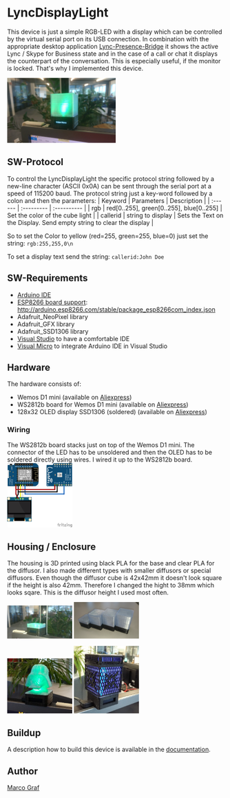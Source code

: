 # LyncDisplayLight
This device is just a simple RGB-LED with a display which can be controlled by the virtual serial port on its USB connection.
In combination with the appropriate desktop application [Lync-Presence-Bridge](https://github.com/grafmar/Lync-presence-bridge)
it shows the active Lync / Skype for Business state and in the case of a call or chat it displays the counterpart of the
conversation. This is especially useful, if the monitor is locked. That's why I implemented this device.

<img src="Documentation/LyncDisplayLight_ActionWithCallerID_NormalDiffusor.jpg" alt="LyncDisplayLight in action" width="50%"/>

## SW-Protocol
To control the LyncDisplayLight the specific protocol string followed by a new-line character (ASCII 0x0A)
can be sent through the serial port at a speed of 115200 baud. The protocol string just a key-word
followed by a colon and then the parameters:
| Keyword | Parameters | Description |
| :------ | :--------- | :---------- |
| rgb     | red[0..255], green[0..255], blue[0..255] | Set the color of the cube light |
| callerid | string to display | Sets the Text on the Display. Send empty string to clear the display |

So to set the Color to yellow (red=255, green=255, blue=0) just set the string: `rgb:255,255,0\n`

To set a display text send the string: `callerid:John Doe`

## SW-Requirements
* [Arduino IDE](https://www.arduino.cc/en/main/software)
* [ESP8266 board support](https://github.com/arduino/Arduino/wiki/Unofficial-list-of-3rd-party-boards-support-urls): http://arduino.esp8266.com/stable/package_esp8266com_index.json
* Adafruit_NeoPixel library
* Adafruit_GFX library
* Adafruit_SSD1306 library
* [Visual Studio](https://visualstudio.microsoft.com/) to have a comfortable IDE
* [Visual Micro](https://www.visualmicro.com/) to integrate Arduino IDE in Visual Studio

## Hardware
The hardware consists of:
* Wemos D1 mini (available on [Aliexpress](https://www.aliexpress.com/item/D1-mini-Mini-NodeMcu-4M-bytes-Lua-WIFI-Internet-of-Things-development-board-based-ESP8266-by/32644199530.html))
* WS2812b board for Wemos D1 mini (available on [Aliexpress](https://www.aliexpress.com/item/WS2812B-RGB-expansion-board-for-D1-mini-BMP180/32806935855.html))
* 128x32 OLED display SSD1306 (soldered) (available on [Aliexpress](https://www.aliexpress.com/item/0-91-Inch-128x32-IIC-I2C-White-Blue-OLED-LCD-Display-DIY-Module-SSD1306-Driver-IC/32879702750.html))

### Wiring
The WS2812b board stacks just on top of the Wemos D1 mini. The connector of the LED has to be
unsoldered and then the OLED has to be soldered directly using wires. I wired it up to the
WS2812b board.
<img src="Documentation/Buildup_images/LyncDisplayLight_Wiring.png" alt="Wiring of the Lync Display Light" width="30%"/> 

## Housing / Enclosure
The housing is 3D printed using black PLA for the base and clear PLA for the diffusor. I also
made different types with smaller diffusors or special diffusors. Even though the diffusor cube
is 42x42mm it doesn't look square if the height is also 42mm. Therefore I changed the hight to
38mm which looks sqare. This is the diffusor height I used most often.

<img src="Documentation/LyncDisplayLight_ActionWithoutCallerID_SmallDiffusor.jpg" alt="LyncDisplayLight with small diffusor" width="30%"/> <img src="Documentation/LyncDisplayLight_CollectionOfDiffusors.jpg" alt="Different diffusors" width="30%"/>
  
<img src="Documentation/LyncDisplayLight_DarthVader.jpg" alt="LyncDisplayLight with Darth Vader diffusor" width="30%"/> <img src="Documentation/LyncDisplayLight_CoreBlade.jpg" alt="LyncDisplayLight with Bass Guitar Amplifier diffusor" width="30%"/>

## Buildup
A description how to build this device is available in the [documentation](Documentation\buildup.md).

## Author
[Marco Graf](https://github.com/grafmar)
